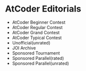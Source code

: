 # AtCoder Editorials
- AtCoder Beginner Contest
- AtCoder Regular Contest
- AtCoder Grand Contest
- AtCoder Typical Contest
- Unofficial(unrated)
- JOI Archive
- Sponsored Tournament
- Sponsored Parallel(rated)
- Sponsored Parallel(unrated)
